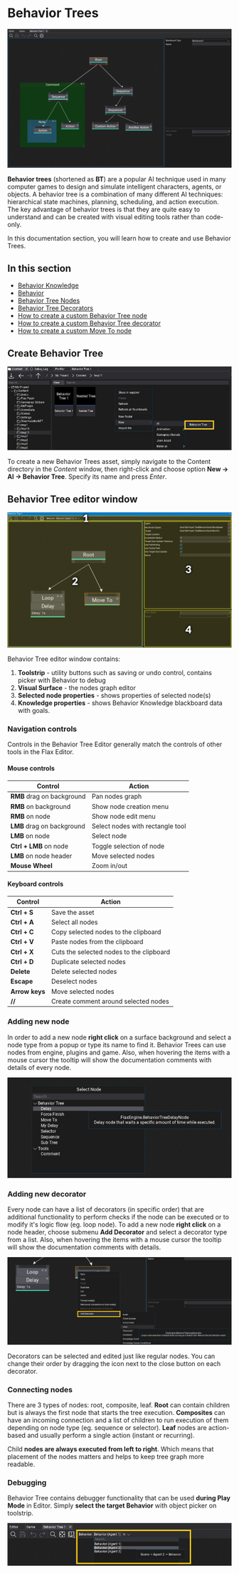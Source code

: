 # Behavior Trees

![Behavior Trees in Flax Engine](media/behavior-tree-1.jpg)

**Behavior trees** (shortened as **BT**) are a popular AI technique used in many computer games to design and simulate intelligent characters, agents, or objects. A behavior tree is a combination of many different AI techniques: hierarchical state machines, planning, scheduling, and action execution. The key advantage of behavior trees is that they are quite easy to understand and can be created with visual editing tools rather than code-only.

In this documentation section, you will learn how to create and use Behavior Trees.

## In this section

* [Behavior Knowledge](knowledge.md)
* [Behavior](behavior.md)
* [Behavior Tree Nodes](nodes.md)
* [Behavior Tree Decorators](decorators.md)
* [How to create a custom Behavior Tree node](custom-node.md)
* [How to create a custom Behavior Tree decorator](custom-decorator.md)
* [How to create a custom Move To node](custom-move-to.md)

## Create Behavior Tree

![Create New Behavior Tree](media/new-behavior-tree.jpg)

To create a new Behavior Trees asset, simply navigate to the Content directory in the *Content* window, then right-click and choose option **New -> AI -> Behavior Tree**. Specify its name and press *Enter*.

## Behavior Tree editor window

![Behavior Tree editor window](media/behavior-tree-window-layout.png)

Behavior Tree editor window contains:
1. **Toolstrip** - utility buttons such as saving or undo control, contains picker with Behavior to debug
2. **Visual Surface** - the nodes graph editor
3. **Selected node properties** - shows properties of selected node(s)
4. **Knowledge properties** - shows Behavior Knowledge blackboard data with goals.

### Navigation controls

Controls in the Behavior Tree Editor generally match the controls of other tools in the Flax Editor.

#### Mouse controls

| Control | Action |
|--------|--------|
| **RMB** drag on background | Pan nodes graph |
| **RMB** on background | Show node creation menu |
| **RMB** on node | Show node edit menu |
| **LMB** drag on background | Select nodes with rectangle tool |
| **LMB** on node | Select node |
| **Ctrl + LMB** on node | Toggle selection of node |
| **LMB** on node header | Move selected nodes |
| **Mouse Wheel** | Zoom in/out |

#### Keyboard controls

| Control | Action |
|--------|--------|
| **Ctrl + S** | Save the asset |
| **Ctrl + A** | Select all nodes |
| **Ctrl + C** | Copy selected nodes to the clipboard |
| **Ctrl + V** | Paste nodes from the clipboard |
| **Ctrl + X** | Cuts the selected nodes to the clipboard |
| **Ctrl + D** | Duplicate selected nodes |
| **Delete** | Delete selected nodes |
| **Escape** | Deselect nodes |
| **Arrow keys** | Move selected nodes |
| **//** | Create comment around selected nodes |

### Adding new node

In order to add a new node **right click** on a surface background and select a node type from a popup or type its name to find it. Behavior Trees can use nodes from engine, plugins and game. Also, when hovering the items with a mouse cursor the tooltip will show the documentation comments with details of every node.

![Adding New Behavior Tree Node](media/add-new-node.png)

### Adding new decorator

Every node can have a list of decorators (in specific order) that are additional functionality to perform checks if the node can be executed or to modify it's logic flow (eg. loop node). To add a new node **right click** on a node header, choose submenu **Add Decorator** and select a decorator type from a list. Also, when hovering the items with a mouse cursor the tooltip will show the documentation comments with details.

![Adding New Behavior Tree Node Decorator](media/add-decorator.png)

Decorators can be selected and edited just like regular nodes. You can change their order by dragging the icon next to the close button on each decorator.

### Connecting nodes

There are 3 types of nodes: root, composite, leaf. **Root** can contain children but is always the first node that starts the tree execution. **Composites** can have an incoming connection and a list of children to run execution of them depending on node type (eg. sequence or selector). **Leaf** nodes are action-based and usually perform a single action (instant or recurring).

Child **nodes are always executed from left to right**. Which means that placement of the nodes matters and helps to keep tree graph more readable.

### Debugging

Behavior Tree contains debugger functionality that can be used **during Play Mode** in Editor. Simply **select the target Behavior** with object picker on toolstrip.

![Behavior debugger](media/behavior-debug-picker.png)
